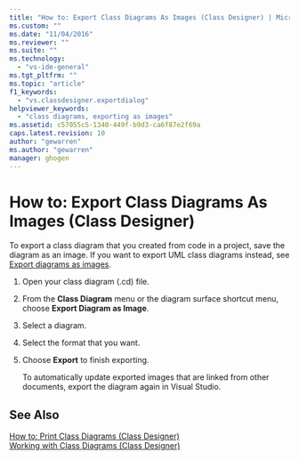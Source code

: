 ```yaml
---
title: "How to: Export Class Diagrams As Images (Class Designer) | Microsoft Docs"
ms.custom: ""
ms.date: "11/04/2016"
ms.reviewer: ""
ms.suite: ""
ms.technology: 
  - "vs-ide-general"
ms.tgt_pltfrm: ""
ms.topic: "article"
f1_keywords: 
  - "vs.classdesigner.exportdialog"
helpviewer_keywords: 
  - "class diagrams, exporting as images"
ms.assetid: c57055c5-1340-449f-b9d3-ca6f87e2f69a
caps.latest.revision: 10
author: "gewarren"
ms.author: "gewarren"
manager: ghogen
---
```

# How to: Export Class Diagrams As Images (Class Designer)
To export a class diagram that you created from code in a project, save the diagram as an image. If you want to export UML class diagrams instead, see [Export diagrams as images](../modeling/export-diagrams-as-images.md).  
  
1.  Open your class diagram (.cd) file.  
  
2.  From the **Class Diagram** menu or the diagram surface shortcut menu, choose **Export Diagram as Image**.  
  
3.  Select a diagram.  
  
4.  Select the format that you want.  
  
5.  Choose **Export** to finish exporting.  
  
     To automatically update exported images that are linked from other documents, export the diagram again in Visual Studio.  
  
## See Also  
 [How to: Print Class Diagrams (Class Designer)](../ide/how-to-print-class-diagrams-class-designer.md)   
 [Working with Class Diagrams (Class Designer)](../ide/working-with-class-diagrams-class-designer.md)
